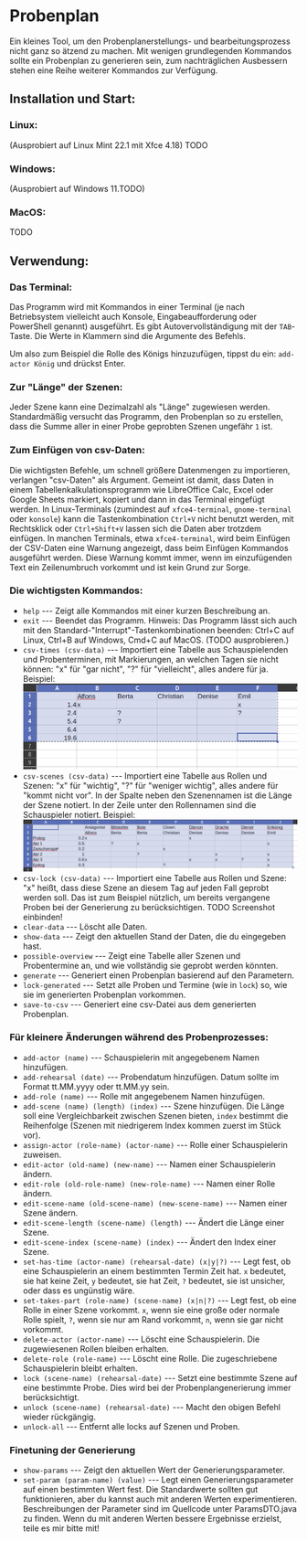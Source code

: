 # Probenplan
Ein kleines Tool, um den Probenplanerstellungs- und bearbeitungsprozess nicht ganz so ätzend zu machen. Mit wenigen grundlegenden Kommandos sollte ein Probenplan zu generieren sein, zum nachträglichen Ausbessern stehen eine Reihe weiterer Kommandos zur Verfügung.

## Installation und Start:
### Linux:
(Ausprobiert auf Linux Mint 22.1 mit Xfce 4.18)
TODO
### Windows:
(Ausprobiert auf Windows 11.TODO)

### MacOS:
TODO

## Verwendung:

### Das Terminal:
Das Programm wird mit Kommandos in einer Terminal (je nach Betriebsystem vielleicht auch Konsole, Eingabeaufforderung oder PowerShell genannt) ausgeführt. Es gibt Autovervollständigung mit der `TAB`-Taste. Die Werte in Klammern sind die Argumente des Befehls. 

Um also zum Beispiel die Rolle des Königs hinzuzufügen, tippst du ein: `add-actor König` und drückst Enter.

### Zur "Länge" der Szenen:
Jeder Szene kann eine Dezimalzahl als "Länge" zugewiesen werden. Standardmäßig versucht das Programm, den Probenplan so zu erstellen, dass die Summe aller in einer Probe geprobten Szenen ungefähr `1` ist.

### Zum Einfügen von csv-Daten:
Die wichtigsten Befehle, um schnell größere Datenmengen zu importieren, verlangen "csv-Daten" als Argument. Gemeint ist damit, dass Daten in einem Tabellenkalkulationsprogramm wie LibreOffice Calc, Excel oder Google Sheets markiert, kopiert und dann in das Terminal eingefügt werden. 
In Linux-Terminals (zumindest auf `xfce4-terminal`, `gnome-terminal` oder `konsole`) kann die Tastenkombination `Ctrl+V` nicht benutzt werden, mit Rechtsklick oder `Ctrl+Shift+V` lassen sich die Daten aber trotzdem einfügen. 
In manchen Terminals, etwa `xfce4-terminal`, wird beim Einfügen der CSV-Daten eine Warnung angezeigt, dass beim Einfügen Kommandos ausgeführt werden. Diese Warnung kommt immer, wenn im einzufügenden Text ein Zeilenumbruch vorkommt und ist kein Grund zur Sorge.

### Die wichtigsten Kommandos:
- `help` --- Zeigt alle Kommandos mit einer kurzen Beschreibung an.
- `exit` --- Beendet das Programm. Hinweis: Das Programm lässt sich auch mit den Standard-"Interrupt"-Tastenkombinationen beenden: Ctrl+C auf Linux, Ctrl+B auf Windows, Cmd+C auf MacOS. (TODO ausprobieren.)
- `csv-times (csv-data)` --- Importiert eine Tabelle aus Schauspielenden und Probenterminen, mit Markierungen, an welchen Tagen sie nicht können: "x" für "gar nicht", "?" für "vielleicht", alles andere für ja.
Beispiel: ![Bild einer Tabelle](beispielcsvs/times.png)
- `csv-scenes (csv-data)` --- Importiert eine Tabelle aus Rollen und Szenen: "x" für "wichtig", "?" für "weniger wichtig", alles andere für "kommt nicht vor". In der Spalte neben den Szenennamen ist die Länge der Szene notiert. In der Zeile unter den Rollennamen sind die Schauspieler notiert.
Beispiel: ![Bild einer Tabelle](beispielcsvs/scenes.png)
- `csv-lock (csv-data)` --- Importiert eine Tabelle aus Rollen und Szene: "x" heißt, dass diese Szene an diesem Tag auf jeden Fall geprobt werden soll. Das ist zum Beispiel nützlich, um bereits vergangene Proben bei der Generierung zu berücksichtigen.
TODO Screenshot einbinden!
- `clear-data` --- Löscht alle Daten.
- `show-data` --- Zeigt den aktuellen Stand der Daten, die du eingegeben hast.
- `possible-overview` --- Zeigt eine Tabelle aller Szenen und Probentermine an, und wie vollständig sie geprobt werden könnten.
- `generate` --- Generiert einen Probenplan basierend auf den Parametern.
- `lock-generated` --- Setzt alle Proben und Termine (wie in `lock`) so, wie sie im generierten Probenplan vorkommen.
- `save-to-csv` --- Generiert eine csv-Datei aus dem generierten Probenplan.

### Für kleinere Änderungen während des Probenprozesses:
- `add-actor (name)` --- Schauspielerin mit angegebenem Namen hinzufügen.
- `add-rehearsal (date)` --- Probendatum hinzufügen. Datum sollte im Format tt.MM.yyyy oder tt.MM.yy sein.
- `add-role (name)` --- Rolle mit angegebenem Namen hinzufügen.
- `add-scene (name) (length) (index)` --- Szene hinzufügen. Die Länge soll eine Vergleichbarkeit zwischen Szenen bieten, `index` bestimmt die Reihenfolge (Szenen mit niedrigerem Index kommen zuerst im Stück vor).
- `assign-actor (role-name) (actor-name)` --- Rolle einer Schauspielerin zuweisen.
- `edit-actor (old-name) (new-name)` --- Namen einer Schauspielerin ändern.
- `edit-role (old-role-name) (new-role-name)` --- Namen einer Rolle ändern.
- `edit-scene-name (old-scene-name) (new-scene-name)` --- Namen einer Szene ändern.
- `edit-scene-length (scene-name) (length)` --- Ändert die Länge einer Szene.
- `edit-scene-index (scene-name) (index)` --- Ändert den Index einer Szene.
- `set-has-time (actor-name) (rehearsal-date) (x|y|?)` --- Legt fest, ob eine Schauspielerin an einem bestimmten Termin Zeit hat. `x` bedeutet, sie hat keine Zeit, `y` bedeutet, sie hat Zeit, `?` bedeutet, sie ist unsicher, oder dass es ungünstig wäre.
- `set-takes-part (role-name) (scene-name) (x|n|?)` --- Legt fest, ob eine Rolle in einer Szene vorkommt. `x`, wenn sie eine große oder normale Rolle spielt, `?`, wenn sie nur am Rand vorkommt, `n`, wenn sie gar nicht vorkommt.
- `delete-actor (actor-name)` --- Löscht eine Schauspielerin. Die zugewiesenen Rollen bleiben erhalten.
- `delete-role (role-name)` --- Löscht eine Rolle. Die zugeschriebene Schauspielerin bleibt erhalten.
- `lock (scene-name) (rehearsal-date)` --- Setzt eine bestimmte Szene auf eine bestimmte Probe. Dies wird bei der Probenplangenerierung immer berücksichtigt.
- `unlock (scene-name) (rehearsal-date)` --- Macht den obigen Befehl wieder rückgängig.
- `unlock-all` --- Entfernt alle locks auf Szenen und Proben.

### Finetuning der Generierung
- `show-params` --- Zeigt den aktuellen Wert der Generierungsparameter.
- `set-param (param-name) (value)` --- Legt einen Generierungsparameter auf einen bestimmten Wert fest. Die Standardwerte sollten gut funktionieren, aber du kannst auch mit anderen Werten experimentieren. Beschreibungen der Parameter sind im Quellcode unter ParamsDTO.java zu finden. Wenn du mit anderen Werten bessere Ergebnisse erzielst, teile es mir bitte mit!


